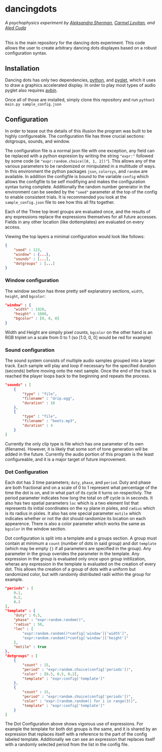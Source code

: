 # dancingdots

###### A psychophysics experiment by [Aleksandra Sherman](mailto:asherman@oxy.edu), [Carmel Levitan](mailto:levitan@oxy.edu), and [Aled Cuda](mailto:aled@berkeley.edu)

This is the main repository for the dancing dots experiment. This code allows the user to create arbitrary dancing dots displayes based on a robust configuration syntax.

## Installation

Dancing dots has only two dependencies, [python](https://www.python.org/downloads/), and [pyglet](https://pyglet.readthedocs.io/en/pyglet-1.3-maintenance/programming_guide/installation.html), which it uses to draw a graphics accelerated display. In order to play most types of audio pyglet also requires [avbin](https://avbin.github.io/AVbin/Home/Home.html).

Once all of those are installed, simply clone this repository and run `python3 main.py sample_config.json`

## Configuration

In order to tease out the details of this illusion the program was built to be highly configureable. The configuration file has three crucial sections: dotgroups, sounds, and window.

The configuration file is a normal json file with one exception, any field can be replaced with a python expresion by writing the string `"expr:"` followed by some code (ie `"expr:random.choice([0, 1, 2])"`). This allows any of the various parameters to be randomized or minipulated in a multitude of ways. In this environment the python packages `json`, `colorsys`, and `random` are available. In addition the configfile is bound to the variable `config` which allows the configfile to be self modifiying and makes the configuration syntax turing complete. Additionally the random number generator in the environment can be seeded by the `"seed"` parameter at the top of the config to enable consistent trials. It is recommended you look at the `sample_config.json` file to see how this all fits together.

Each of the Three top level groups are evaluated once, and the results of any expressions replace the expressions themselves for all future accesses. Fields in any other location (like dottemplates) are evaluated on every access.

Viewing the top layers a minimal configuration would look like follows:

```json
{
    "seed" : 123,
    "window" : {...},
    "sounds" : [...],
    "dotgroups" : [...]
}
```

### Window configuration

The window section has three pretty self explanatory sections, `width`, `height`, and `bgcolor`:

```json
"window" : {
    "width" : 1920,
    "height" : 1080,
    "bgcolor" : [0, 0, 0]
}
```

Width and Height are simpily pixel counts, `bgcolor` on the other hand is an RGB triplet on a scale from 0 to 1 (so [1.0, 0, 0] would be red for example)

### Sound configuration

The sound system consists of multiple audio samples grouped into a larger track. Each sample will play and loop if necessary for the specified duration (seconds) before moving onto the next sample. Once the end of the track is reached the player loops back to the beginning and repeats the process.

```json
"sounds" : [
    {
        "type" : "file",
        "filename" : "drip.ogg",
        "duration" : 10
    },
    {
        "type" : "file",
        "filename" : "beets.mp3",
        "duration" : 4
    }
]
```

Currently the only clip type is file which has one parameter of its own (filename). However, it is likely that some sort of tone generation will be added in the future. Currently the audio portion of this program is the least configureable, and it is a major target of future improvement.

### Dot Configuration

Each dot has 3 time parameters; `duty`, `phase`, and `period`. Duty and phase are both fractional and on a scale of 0 to 1 represent what percentage of the time the dot is on, and in what part of its cycle it turns on respectivly. The period parameter indicates how long the total on off cycle is in seconds. It also has two spatial parameters `loc` which is a two element list that represents its initial coordinates on the xy plane in pixles, and `radius` which is its radius in pixles. It also has one special parameter `motile` which indicates whether or not the dot should randomize its location on each appearence. There is also a color parameter which works the same as `bgcolor` in the window section.

Dot configuration is split into a template and a groups section. A group must contain at minimum a `count` (number of dots in said group) and dot `template` (which may be empty `{}` if all parameters are specified in the group). Any parameter in the group overides the parameter in the template. Any expression in the group is evaluated only once upon group initilization, wheras any expression in the template is evaluated on the creation of every dot. This allows the creation of a group of dots with a uniform but randomized color, but with randomly distributed radii within the group for example.

```json
"periods" : [
    0.1,
    0.2,
    0.3
],
"template" : {
    "duty" : 0.5,
    "phase" : "expr:random.random()",
    "radius" : 50,
    "loc" : [
        "expr:random.random()*config['window']['width']",
        "expr:random.random()*config['window']['height']"
    ],
    "motile" : true
},
"dotgroups" : [
    {
        "count" : 15,
        "period" : "expr:random.choice(config['periods'])",
        "color" : [0.5, 0.5, 0.2],
        "template" : "expr:config['template']"
    },
    {
        "count" : 15,
        "period" : "expr:random.choice(config['periods'])",
        "color" : "expr:[random.random() for i in range(3)]",
        "template" : "expr:config['template']"
    }
]
```

The Dot Configuration above shows vigorous use of expressions. For example the template for both dot groups is the same, and it is shared by an expression that replaces itself with a reference to the part of the config labeled template. Additionally we can see an expression that replaces itself with a randomly selected period from the list in the config file.
